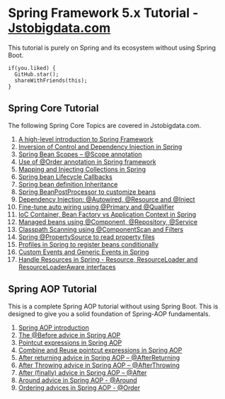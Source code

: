 # Spring Framework 5.x Tutorial - [Jstobigdata.com](https://jstobigdata.com/)
This tutorial is purely on Spring and its ecosystem without using Spring Boot.

```
if(you.liked) {
  GitHub.star();
  shareWithFriends(this);
}
```

## Spring Core Tutorial
The following Spring Core Topics are covered in Jstobigdata.com.

1. [A high-level introduction to Spring Framework](https://jstobigdata.com/spring/a-high-level-introduction-to-spring-framework/)
2. [Inversion of Control and Dependency Injection in Spring](https://jstobigdata.com/spring/inversion-of-control-and-dependency-injection-in-spring/)
3. [Spring Bean Scopes – @Scope annotation](https://jstobigdata.com/spring/spring-bean-scopes-scope-annotation/)
4. [Use of @Order annotation in Spring framework](https://jstobigdata.com/spring/use-of-order-annotation-in-spring/)
5. [Mapping and Injecting Collections in Spring](https://jstobigdata.com/spring/mapping-and-injecting-collections-in-spring/)
6. [Spring bean Lifecycle Callbacks](https://jstobigdata.com/spring/spring-bean-lifecycle-callbacks/)
7. [Spring bean definition Inheritance](https://jstobigdata.com/spring/spring-bean-definition-inheritance/)
8. [Spring BeanPostProcessor to customize beans](https://jstobigdata.com/spring/spring-beanpostprocessor-to-customize-beans/)
9. [Dependency Injection: @Autowired, @Resource and @Inject](https://jstobigdata.com/spring/dependency-injection-autowired-resource-and-inject/)
10. [Fine-tune auto wiring using @Primary and @Qualifier](https://jstobigdata.com/spring/fine-tune-auto-wiring-using-primary-and-qualifier/)
11. [IoC Container, Bean Factory vs Application Context in Spring](https://jstobigdata.com/spring/ioc-container-application-context-vs-bean-factory-in-spring/)
12. [Managed beans using @Component, @Repository, @Service](https://jstobigdata.com/spring/managed-components-in-spring-component-repository-service/)
13. [Classpath Scanning using @ComponentScan and Filters](https://jstobigdata.com/spring/classpath-scanning-using-componentscan-and-filters/)
14. [Spring @PropertySource to read property files](https://jstobigdata.com/spring/spring-propertysource-to-read-property-files/)
15. [Profiles in Spring to register beans conditionally](https://jstobigdata.com/spring/profiles-in-spring-to-register-beans-conditionally/)
16. [Custom Events and Generic Events in Spring](https://jstobigdata.com/spring/custom-events-and-generic-events-in-spring/)
17. [Handle Resources in Spring - Resource, ResourceLoader and ResourceLoaderAware interfaces](https://jstobigdata.com/spring/handle-resources-in-spring/)

## Spring AOP Tutorial
This is a complete Spring AOP tutorial without using Spring Boot. This is designed to give you a solid foundation of Spring-AOP fundamentals.
1. [Spring AOP introduction](https://jstobigdata.com/spring/complete-spring-aop-tutorial/)
2. [The @Before advice in Spring AOP](https://jstobigdata.com/spring/the-before-advice-in-spring-aop/)
3. [Pointcut expressions in Spring AOP](https://jstobigdata.com/spring/pointcut-expressions-in-spring-aop/)
4. [Combine and Reuse pointcut expressions in Spring AOP](https://jstobigdata.com/spring/combine-and-reuse-pointcut-expressions-in-spring-aop/)
5. [After returning advice in Spring AOP – @AfterReturning](https://jstobigdata.com/spring/after-returning-advice-in-spring-aop-afterreturning/)
6. [After Throwing advice in Spring AOP – @AfterThrowing](https://jstobigdata.com/spring/after-throwing-advice-in-spring-aop-afterthrowing/)
7. [After (finally) advice in Spring AOP – @After](https://jstobigdata.com/spring/after-advice-in-spring-aop-after/)
8. [Around advice in Spring AOP - @Around](https://jstobigdata.com/spring/around-advice-in-spring-aop-around/)
9. [Ordering advices in Spring AOP - @Order](https://jstobigdata.com/spring/advice-ordering-using-order-in-spring-aop/)

